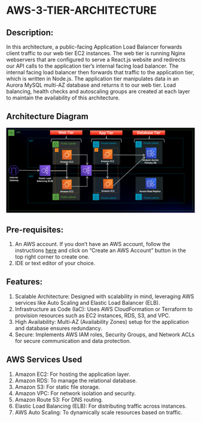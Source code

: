 # AWS-3-TIER-ARCHITECTURE

## Description: 
In this architecture, a public-facing Application Load Balancer forwards client traffic to our web tier EC2 instances. The web tier is running Nginx webservers that are configured to serve a React.js website and redirects our API calls to the application tier’s internal facing load balancer. The internal facing load balancer then forwards that traffic to the application tier, which is written in Node.js. The application tier manipulates data in an Aurora MySQL multi-AZ database and returns it to our web tier. Load balancing, health checks and autoscaling groups are created at each layer to maintain the availability of this architecture.

## Architecture Diagram
![Architecture Diagram](https://github.com/Ryanixon/AWS-3-TIER-ARCHITECTURE/blob/4ef7e358bfdb08fd282c8c6841c464d5f43e516a/3TierArchitecture.png)
  

## Pre-requisites:
1. An AWS account. If you don’t have an AWS account, follow the instructions [here](https://aws.amazon.com/console/) and
click on “Create an AWS Account” button in the top right corner to create one.
2. IDE or text editor of your choice.

## Features:
1. Scalable Architecture: Designed with scalability in mind, leveraging AWS services like Auto Scaling and Elastic Load Balancer (ELB).
2. Infrastructure as Code (IaC): Uses AWS CloudFormation or Terraform to provision resources such as EC2 instances, RDS, S3, and VPC.
3. High Availability: Multi-AZ (Availability Zones) setup for the application and database ensures redundancy.
4. Secure: Implements AWS IAM roles, Security Groups, and Network ACLs for secure communication and data protection.

## AWS Services Used
1. Amazon EC2: For hosting the application layer.
2. Amazon RDS: To manage the relational database.
3. Amazon S3: For static file storage.
4. Amazon VPC: For network isolation and security.
5. Amazon Route 53: For DNS routing.
6. Elastic Load Balancing (ELB): For distributing traffic across instances.
7. AWS Auto Scaling: To dynamically scale resources based on traffic.



